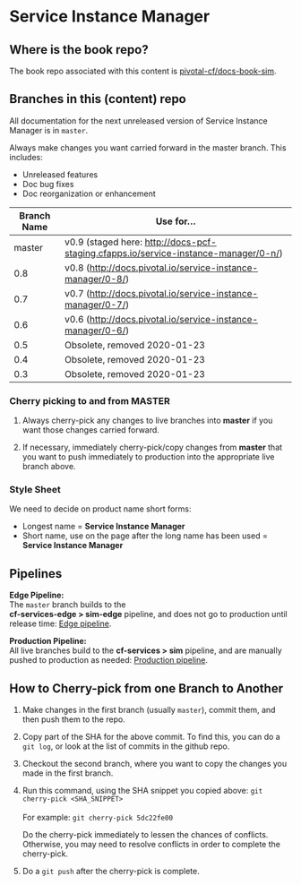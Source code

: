 # Service Instance Manager

## Where is the book repo?

The book repo associated with this content is [pivotal-cf/docs-book-sim](https://github.com/pivotal-cf/docs-book-sim).


## Branches in this (content) repo

All documentation for the next unreleased version of Service Instance Manager is in `master`.

Always make changes you want carried forward in the master branch. This includes:

* Unreleased features
* Doc bug fixes
* Doc reorganization or enhancement

| Branch Name| Use for… |
|------------| ---------|
| master     | v0.9 (staged here: http://docs-pcf-staging.cfapps.io/service-instance-manager/0-n/) |
| 0.8        | v0.8 (http://docs.pivotal.io/service-instance-manager/0-8/) |
| 0.7        | v0.7 (http://docs.pivotal.io/service-instance-manager/0-7/) |
| 0.6        | v0.6 (http://docs.pivotal.io/service-instance-manager/0-6/) |
| 0.5        | Obsolete, removed 2020-01-23 |
| 0.4        | Obsolete, removed 2020-01-23 |
| 0.3        | Obsolete, removed 2020-01-23 |

### Cherry picking to and from MASTER

1. Always cherry-pick any changes to live branches into **master** if you want those changes carried forward.

2. If necessary, immediately cherry-pick/copy changes from **master** that you want to push immediately to production into the appropriate live branch above.

### Style Sheet

We need to decide on product name short forms:
+ Longest name = **Service Instance Manager**
+ Short name, use on the page after the long name has been used = **Service Instance Manager**

## Pipelines

**Edge Pipeline:**<br>
The `master` branch builds to the <br> <strong>cf-services-edge > sim-edge</strong> pipeline, and does not go to production until release time: [Edge pipeline](https://concourse.run.pivotal.io/teams/cf-docs/pipelines/cf-services-edge?group=sim-edge). <br>

**Production Pipeline:**<br>
All live branches build to the <strong>cf-services > sim</strong> pipeline,
and are manually pushed to production as needed: [Production pipeline](https://concourse.run.pivotal.io/teams/cf-docs/pipelines/cf-services?group=sim).

## How to Cherry-pick from one Branch to Another
1. Make changes in the first branch (usually `master`), commit them, and then push them to the repo.
2. Copy part of the SHA for the above commit. To find this, you can do a `git log`, or look at the list of commits in the github repo.
3. Checkout the second branch, where you want to copy the changes you made in the first branch.
4. Run this command, using the SHA snippet you copied above:
    `git cherry-pick <SHA_SNIPPET>`<br><br>
    For example: `git cherry-pick 5dc22fe00`

    Do the cherry-pick immediately to lessen the chances of conflicts.
    Otherwise, you may need to resolve conflicts in order to complete the cherry-pick.

5. Do a `git push` after the cherry-pick is complete.<br><br>
